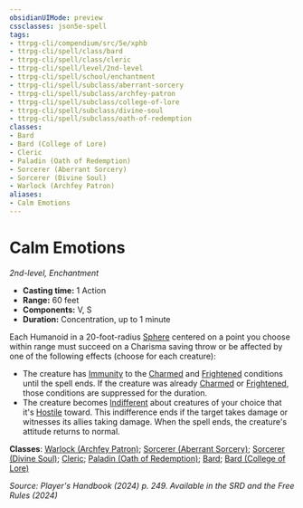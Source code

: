 ```yaml
---
obsidianUIMode: preview
cssclasses: json5e-spell
tags:
- ttrpg-cli/compendium/src/5e/xphb
- ttrpg-cli/spell/class/bard
- ttrpg-cli/spell/class/cleric
- ttrpg-cli/spell/level/2nd-level
- ttrpg-cli/spell/school/enchantment
- ttrpg-cli/spell/subclass/aberrant-sorcery
- ttrpg-cli/spell/subclass/archfey-patron
- ttrpg-cli/spell/subclass/college-of-lore
- ttrpg-cli/spell/subclass/divine-soul
- ttrpg-cli/spell/subclass/oath-of-redemption
classes:
- Bard
- Bard (College of Lore)
- Cleric
- Paladin (Oath of Redemption)
- Sorcerer (Aberrant Sorcery)
- Sorcerer (Divine Soul)
- Warlock (Archfey Patron)
aliases:
- Calm Emotions
---
```

# Calm Emotions
*2nd-level, Enchantment*  


- **Casting time:** 1 Action
- **Range:** 60 feet
- **Components:** V, S
- **Duration:** Concentration, up to 1 minute

Each Humanoid in a 20-foot-radius [Sphere](/3-Mechanics/CLI/variant-rules/sphere-area-of-effect-xphb.md) centered on a point you choose within range must succeed on a Charisma saving throw or be affected by one of the following effects (choose for each creature):

- The creature has [Immunity](/3-Mechanics/CLI/variant-rules/immunity-xphb.md) to the [Charmed](/3-Mechanics/CLI/conditions.md#Charmed) and [Frightened](/3-Mechanics/CLI/conditions.md#Frightened) conditions until the spell ends. If the creature was already [Charmed](/3-Mechanics/CLI/conditions.md#Charmed) or [Frightened](/3-Mechanics/CLI/conditions.md#Frightened), those conditions are suppressed for the duration.  
- The creature becomes [Indifferent](/3-Mechanics/CLI/variant-rules/indifferent-attitude-xphb.md) about creatures of your choice that it's [Hostile](/3-Mechanics/CLI/variant-rules/hostile-attitude-xphb.md) toward. This indifference ends if the target takes damage or witnesses its allies taking damage. When the spell ends, the creature's attitude returns to normal.  

**Classes**: [Warlock (Archfey Patron)](/3-Mechanics/CLI/lists/list-spells-classes-archfey-patron-xphb.md "subclass=XPHB;class=XPHB"); [Sorcerer (Aberrant Sorcery)](/3-Mechanics/CLI/lists/list-spells-classes-aberrant-sorcery-xphb.md "subclass=XPHB;class=XPHB"); [Sorcerer (Divine Soul)](/3-Mechanics/CLI/lists/list-spells-classes-divine-soul-xge.md "subclass=XGE;class=XPHB"); [Cleric](/3-Mechanics/CLI/lists/list-spells-classes-cleric.md); [Paladin (Oath of Redemption)](/3-Mechanics/CLI/lists/list-spells-classes-oath-of-redemption-xge.md "subclass=XGE;class=XPHB"); [Bard](/3-Mechanics/CLI/lists/list-spells-classes-bard.md); [Bard (College of Lore)](/3-Mechanics/CLI/lists/list-spells-classes-college-of-lore-xphb.md "subclass=XPHB;class=XPHB")

*Source: Player's Handbook (2024) p. 249. Available in the <span title='Systems Reference Document (5.2)'>SRD</span> and the Free Rules (2024)*